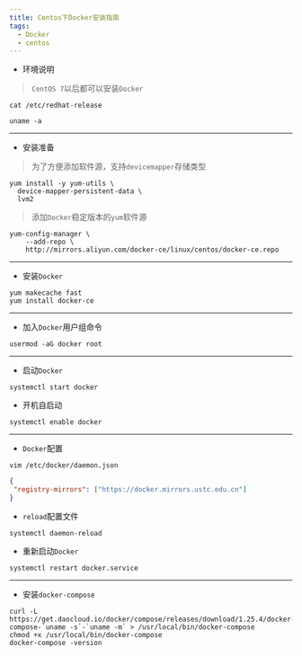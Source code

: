 ```yaml
---
title: Centos下Docker安装指南
tags:
  - Docker
  - centos
---
```


*  环境说明
> `CentOS 7`以后都可以安装`Docker`
~~~shell
cat /etc/redhat-release 
~~~
~~~shell
uname -a
~~~
---
* 安装准备
> 为了方便添加软件源，支持`devicemapper`存储类型
~~~shell
yum install -y yum-utils \
  device-mapper-persistent-data \
  lvm2
~~~
> 添加`Docker`稳定版本的`yum`软件源
~~~shell
yum-config-manager \
    --add-repo \
    http://mirrors.aliyun.com/docker-ce/linux/centos/docker-ce.repo
~~~
---
* 安装`Docker`
~~~shell
yum makecache fast
yum install docker-ce
~~~
---
* 加入`Docker`用户组命令
~~~shell
usermod -aG docker root
~~~
---
* 启动`Docker`
~~~shell
systemctl start docker
~~~
* 开机自启动
~~~shell
systemctl enable docker
~~~
---
* `Docker`配置
~~~shell
vim /etc/docker/daemon.json
~~~
~~~json
{
 "registry-mirrors": ["https://docker.mirrors.ustc.edu.cn"] 
}
~~~
* `reload`配置文件
~~~shell
systemctl daemon-reload
~~~
* 重新启动`Docker`
~~~shell
systemctl restart docker.service
~~~
---
* 安装`docker-compose`
~~~shell
curl -L https://get.daocloud.io/docker/compose/releases/download/1.25.4/docker-compose-`uname -s`-`uname -m` > /usr/local/bin/docker-compose
chmod +x /usr/local/bin/docker-compose
docker-compose -version
~~~